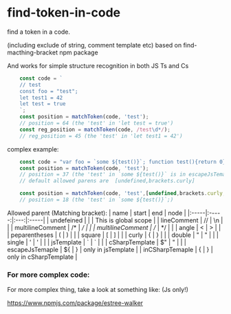 # find-token-in-code
find a token in a code. 

(including exclude of string, comment template etc) based on find-macthing-bracket npm package

And works for simple structure recognition in both JS Ts and Cs


```ts
    const code = `
    // test
    const foo = "test";
    let test1 = 42
    let test = true
    `;
    const position = matchToken(code, 'test');
    // position = 64 (the 'test' in 'let test = true')
    const reg_position = matchToken(code, /test\d*/);
    // reg_position = 45 (the 'test' in 'let test1 = 42')

```


complex example:



```ts
    const code = "var foo = `some ${test()}`; function test(){return 0}"
    const position = matchToken(code, 'test');
    // position = 37 (the 'test' in `some ${test()}` is in escapeJsTemaple and are not allowed by default;)
    // default allowed parens are  [undefined,brackets.curly]

    const position = matchToken(code, 'test',[undefined,brackets.curly,brackets.escapeJsTemaple]);
    // position = 18 (the 'test' in `some ${test()}`;)

```


Allowed parent (Matching bracket):
| name | start | end | node |
|:-----|:-----:|:---:|:-----|
| undefeined         |     |     | This is global scope |
| lineComment        | //  |  \n | |
| multilineComment   | /*  |  */ | |
| multilineComment   | /*  |  */ | |
| angle              | <   |  >  | |
| peparentheses      | (   |  )  | |
| square             | [   |  ]  | |
| curly              | {   |  }  | |
| double             | "   |  "  | |
| single             | '   |  '  | |
| jsTemplate         |  \` |  \` | |
| cSharpTemplate     | $"  |  "  | |
| escapeJsTemaple    | ${  |  }  | only in jsTemplate |
| inCSharpTemaple    | {   |  }  | only in cSharpTemplate |



### For more complex code:

For more complex thing, take a look at something like: (Js only!)

https://www.npmjs.com/package/estree-walker

